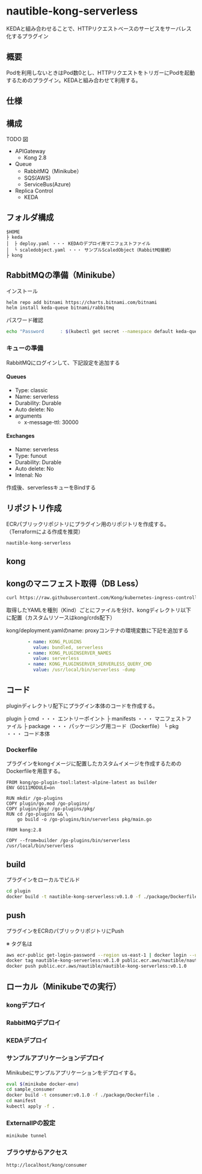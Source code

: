# nautible-kong-serverless

KEDAと組み合わせることで、HTTPリクエストベースのサービスをサーバレス化するプラグイン

## 概要

Podを利用しないときはPod数0とし、HTTPリクエストをトリガーにPodを起動するためのプラグイン。KEDAと組み合わせて利用する。

## 仕様


## 構成

TODO 図

- APIGateway
  - Kong 2.8
- Queue
  - RabbitMQ（Minikube）
  - SQS(AWS)
  - ServiceBus(Azure)
- Replica Control
  - KEDA

## フォルダ構成

```text
$HOME
├ keda
│  ├ deploy.yaml ・・・ KEDAのデプロイ用マニフェストファイル
│  └ scaledobject.yaml ・・・ サンプルScaledObject（RabbitMQ接続）
├ kong
```

## RabbitMQの準備（Minikube）

インストール

```bash
helm repo add bitnami https://charts.bitnami.com/bitnami
helm install keda-queue bitnami/rabbitmq
```

パスワード確認

```bash
echo "Password      : $(kubectl get secret --namespace default keda-queue-rabbitmq -o jsonpath="{.data.rabbitmq-password}" | base64 --decode)"
```

### キューの準備

RabbitMQにログインして、下記設定を追加する

#### Queues

- Type: classic
- Name: serverless
- Durability: Durable
- Auto delete: No
- arguments
  - x-message-ttl: 30000

#### Exchanges

- Name: serverless
- Type: funout
- Durability: Durable
- Auto delete: No
- Intenal: No

作成後、serverlessキューをBindする


## リポジトリ作成

ECRパブリックリポジトリにプラグイン用のリポジトリを作成する。（Terraformによる作成を推奨）

```text
nautible-kong-serverless
```

## kong

## kongのマニフェスト取得（DB Less）

```bash
curl https://raw.githubusercontent.com/Kong/kubernetes-ingress-controller/master/deploy/single/all-in-one-dbless.yaml
```

取得したYAMLを種別（Kind）ごとにファイルを分け、kongディレクトリ以下に配置（カスタムリソースはkong/crds配下）

kong/deployment.yamlのname: proxyコンテナの環境変数に下記を追加する

```yaml
        - name: KONG_PLUGINS
          value: bundled, serverless
        - name: KONG_PLUGINSERVER_NAMES
          value: serverless
        - name: KONG_PLUGINSERVER_SERVERLESS_QUERY_CMD
          value: /usr/local/bin/serverless -dump
```

## コード

pluginディレクトリ配下にプラグイン本体のコードを作成する。

plugin
├ cmd ・・・ エントリーポイント
├ manifests ・・・ マニフェストファイル
├ package ・・・ パッケージング用コード（Dockerfile）
└ pkg ・・・ コード本体


### Dockerfile

プラグインをkongイメージに配置したカスタムイメージを作成するためのDockerfileを用意する。

```docker
FROM kong/go-plugin-tool:latest-alpine-latest as builder
ENV GO111MODULE=on

RUN mkdir /go-plugins
COPY plugin/go.mod /go-plugins/
COPY plugin/pkg/ /go-plugins/pkg/
RUN cd /go-plugins && \
    go build -o /go-plugins/bin/serverless pkg/main.go

FROM kong:2.8

COPY --from=builder /go-plugins/bin/serverless /usr/local/bin/serverless
```

## build

プラグインをローカルでビルド

```bash
cd plugin
docker build -t nautible-kong-serverless:v0.1.0 -f ./package/Dockerfile .
```

## push

プラグインをECRのパブリックリポジトリにPush

※ タグ名は

```bash
aws ecr-public get-login-password --region us-east-1 | docker login --username AWS --password-stdin public.ecr.aws/nautible-kong-serverless
docker tag nautible-kong-serverless:v0.1.0 public.ecr.aws/nautible/nautible-kong-serverless:v0.1.0
docker push public.ecr.aws/nautible/nautible-kong-serverless:v0.1.0
```

## ローカル（Minikubeでの実行）

### kongデプロイ

### RabbitMQデプロイ

### KEDAデプロイ

### サンプルアプリケーションデプロイ

Minikubeにサンプルアプリケーションをデプロイする。

```bash
eval $(minikube docker-env)
cd sample_consumer
docker build -t consumer:v0.1.0 -f ./package/Dockerfile .
cd manifest
kubectl apply -f .
```

### ExternalIPの設定

```bash
minikube tunnel
```

### ブラウザからアクセス

```bash
http://localhost/kong/consumer
```
